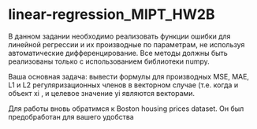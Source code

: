 # linear-regression_MIPT_HW2В 
В данном задании необходимо реализовать функции ошибки для линейной регрессии и их производные по параметрам, не используя автоматические дифференцирование. Все методы должны быть реализованы только с использованием библиотеки numpy.

Ваша основная задача: вывести формулы для производных MSE, MAE, L1 и L2 регуляризационных членов в векторном случае (т.е. когда и объект  xi , и целевое значение  yi  являются векторами.

Для работы вновь обратимся к Boston housing prices dataset. Он был предобработан для вашего удобства 
